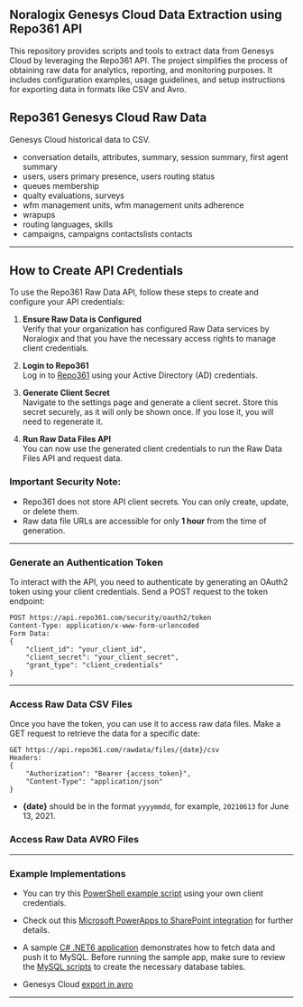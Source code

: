 ## Noralogix Genesys Cloud Data Extraction using Repo361 API
This repository provides scripts and tools to extract data from Genesys Cloud by leveraging the Repo361 API. The project simplifies the process of obtaining raw data for analytics, reporting, and monitoring purposes. 
It includes configuration examples, usage guidelines, and setup instructions for exporting data in formats like CSV and Avro.

## Repo361 Genesys Cloud Raw Data
Genesys Cloud historical data to CSV.
- conversation details, attributes, summary, session summary, first agent summary
- users, users primary presence, users routing status
- queues membership
- qualty evaluations, surveys
- wfm management units, wfm management units adherence
- wrapups
- routing languages, skills
- campaigns, campaigns contactslists contacts
   
---

## How to Create API Credentials

To use the Repo361 Raw Data API, follow these steps to create and configure your API credentials:

1. **Ensure Raw Data is Configured**  
   Verify that your organization has configured Raw Data services by Noralogix and that you have the necessary access rights to manage client credentials.

2. **Login to Repo361**  
   Log in to [Repo361](https://apps.repo361.com/) using your Active Directory (AD) credentials.

3. **Generate Client Secret**  
   Navigate to the settings page and generate a client secret. Store this secret securely, as it will only be shown once. If you lose it, you will need to regenerate it.

4. **Run Raw Data Files API**  
   You can now use the generated client credentials to run the Raw Data Files API and request data.

### Important Security Note:
- Repo361 does not store API client secrets. You can only create, update, or delete them.
- Raw data file URLs are accessible for only **1 hour** from the time of generation.

---

### Generate an Authentication Token

To interact with the API, you need to authenticate by generating an OAuth2 token using your client credentials. Send a POST request to the token endpoint:

```http
POST https://api.repo361.com/security/oauth2/token
Content-Type: application/x-www-form-urlencoded
Form Data:
{
    "client_id": "your_client_id",
    "client_secret": "your_client_secret",
    "grant_type": "client_credentials"
}
```

---

### Access Raw Data CSV Files

Once you have the token, you can use it to access raw data files. Make a GET request to retrieve the data for a specific date:

```http
GET https://api.repo361.com/rawdata/files/{date}/csv
Headers:
{
    "Authorization": "Bearer {access_token}",
    "Content-Type": "application/json"
}
```

- **{date}** should be in the format `yyyymmdd`, for example, `20210613` for June 13, 2021.

### Access Raw Data AVRO Files

---

### Example Implementations

- You can try this [PowerShell example script](https://github.com/Noralogix/repo361-genesyscloud/blob/main/Repo361-RawData-API.ps1) using your own client credentials.

- Check out this [Microsoft PowerApps to SharePoint integration](https://www.noralogix.com/genesys/sharepoint-connector) for further details.

- A sample [C# .NET6 application](https://github.com/Noralogix/repo361-genesyscloud/tree/main/csharp-samples) demonstrates how to fetch data and push it to MySQL. Before running the sample app, make sure to review the [MySQL scripts](https://github.com/Noralogix/repo361-genesyscloud/tree/main/mysql) to create the necessary database tables.

- Genesys Cloud [export in avro](https://github.com/Noralogix/repo361-genesyscloud/tree/main/export) 
---